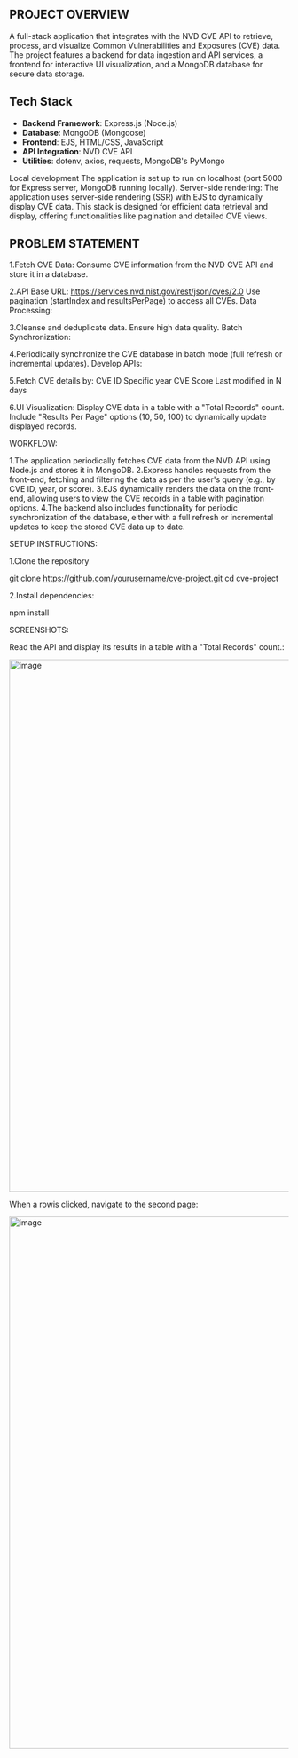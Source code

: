 ## PROJECT OVERVIEW

A full-stack application that integrates with the NVD CVE API to retrieve, process, and visualize Common Vulnerabilities and Exposures (CVE) data. The project features a backend for data ingestion and API services, a frontend for interactive UI visualization, and a MongoDB database for secure data storage.



## Tech Stack
- **Backend Framework**: Express.js (Node.js)
- **Database**: MongoDB (Mongoose)
- **Frontend**: EJS, HTML/CSS, JavaScript
- **API Integration**: NVD CVE API
- **Utilities**: dotenv, axios, requests, MongoDB's PyMongo

Local development
The application is set up to run on localhost (port 5000 for Express server, MongoDB running locally).
Server-side rendering: The application uses server-side rendering (SSR) with EJS to dynamically display CVE data.
This stack is designed for efficient data retrieval and display, offering functionalities like pagination and detailed CVE views.

## PROBLEM STATEMENT

1.Fetch CVE Data: Consume CVE information from the NVD CVE API and store it in a database.

2.API Base URL: https://services.nvd.nist.gov/rest/json/cves/2.0
Use pagination (startIndex and resultsPerPage) to access all CVEs.
Data Processing:

3.Cleanse and deduplicate data.
Ensure high data quality.
Batch Synchronization:

4.Periodically synchronize the CVE database in batch mode (full refresh or incremental updates).
Develop APIs:

5.Fetch CVE details by:
CVE ID
Specific year
CVE Score
Last modified in N days

6.UI Visualization:
Display CVE data in a table with a "Total Records" count.
Include "Results Per Page" options (10, 50, 100) to dynamically update displayed records.

WORKFLOW:

1.The application periodically fetches CVE data from the NVD API using Node.js and stores it in MongoDB.
2.Express handles requests from the front-end, fetching and filtering the data as per the user's query (e.g., by CVE ID, year, or score).
3.EJS dynamically renders the data on the front-end, allowing users to view the CVE records in a table with pagination options.
4.The backend also includes functionality for periodic synchronization of the database, either with a full refresh or incremental updates to keep the stored CVE data up to date.

SETUP INSTRUCTIONS:

1.Clone the repository

git clone https://github.com/yourusername/cve-project.git
cd cve-project

2.Install dependencies:

npm install


SCREENSHOTS:

Read the API and display its results in a table with a "Total Records" count.:

<img width="959" alt="image" src="https://github.com/user-attachments/assets/3c8edcdf-5ce0-4c07-a376-c202cdd2ba3b" />

When a rowis clicked, navigate to the second page:

<img width="959" alt="image" src="https://github.com/user-attachments/assets/80bca419-97c9-4735-baf6-dbd8976fc35c" />


